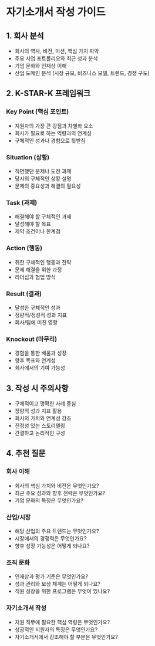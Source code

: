 # 자기소개서 작성 가이드

## 1. 회사 분석

- 회사의 역사, 비전, 미션, 핵심 가치 파악
- 주요 사업 포트폴리오와 최근 성과 분석
- 기업 문화와 인재상 이해
- 산업 도메인 분석 (시장 규모, 비즈니스 모델, 트렌드, 경쟁 구도)

## 2. K-STAR-K 프레임워크

### Key Point (핵심 포인트)

- 지원자의 가장 큰 강점과 차별화 요소
- 회사가 필요로 하는 역량과의 연계성
- 구체적인 성과나 경험으로 뒷받침

### Situation (상황)

- 직면했던 문제나 도전 과제
- 당시의 구체적인 상황 설명
- 문제의 중요성과 해결의 필요성

### Task (과제)

- 해결해야 할 구체적인 과제
- 달성해야 할 목표
- 제약 조건이나 한계점

### Action (행동)

- 취한 구체적인 행동과 전략
- 문제 해결을 위한 과정
- 리더십과 협업 방식

### Result (결과)

- 달성한 구체적인 성과
- 정량적/정성적 성과 지표
- 회사/팀에 미친 영향

### Knockout (마무리)

- 경험을 통한 배움과 성장
- 향후 목표와 연계성
- 회사에서의 기여 가능성

## 3. 작성 시 주의사항

- 구체적이고 명확한 사례 중심
- 정량적 성과 지표 활용
- 회사의 가치와 연계성 강조
- 진정성 있는 스토리텔링
- 간결하고 논리적인 구성

## 4. 추천 질문

### 회사 이해

- 회사의 핵심 가치와 비전은 무엇인가요?
- 최근 주요 성과와 향후 전략은 무엇인가요?
- 기업 문화의 특징은 무엇인가요?

### 산업/시장

- 해당 산업의 주요 트렌드는 무엇인가요?
- 시장에서의 경쟁력은 무엇인가요?
- 향후 성장 가능성은 어떻게 되나요?

### 조직 문화

- 인재상과 평가 기준은 무엇인가요?
- 성과 관리와 보상 체계는 어떻게 되나요?
- 직원 성장을 위한 프로그램은 무엇이 있나요?

### 자기소개서 작성

- 지원 직무에 필요한 핵심 역량은 무엇인가요?
- 성공적인 지원자의 특징은 무엇인가요?
- 자기소개서에서 강조해야 할 부분은 무엇인가요?
